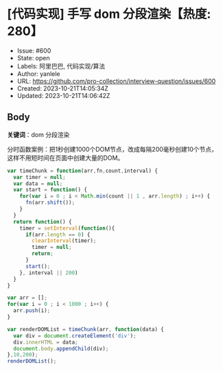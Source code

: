 # [代码实现] 手写 dom 分段渲染【热度: 280】

- Issue: #600
- State: open
- Labels: 阿里巴巴, 代码实现/算法
- Author: yanlele
- URL: https://github.com/pro-collection/interview-question/issues/600
- Created: 2023-10-21T14:05:34Z
- Updated: 2023-10-21T14:06:42Z

## Body

**关键词**：dom 分段渲染

分时函数案例：把1秒创建1000个DOM节点，改成每隔200毫秒创建10个节点，这样不用短时间在页面中创建大量的DOM。

```jsx
var timeChunk = function(arr,fn,count,interval) {
  var timer = null;
  var data = null;
  var start = function() {
    for(var i = 0 ; i < Math.min(count || 1 , arr.length) ; i++) {
      fn(arr.shift());
    }
  }
  return function() {
    timer = setInterval(function(){
      if(arr.length == 0) {
        clearInterval(timer);
        timer = null;
        return;
      }
      start();
    }, interval || 200)
  }
}

var arr = [];
for(var i = 0 ; i < 1000 ; i++) {
  arr.push(i);
}

var renderDOMList = timeChunk(arr, function(data) {
  var div = document.createElement('div');
  div.innerHTML = data;
  document.body.appendChild(div);
},10,200);
renderDOMList();
```

